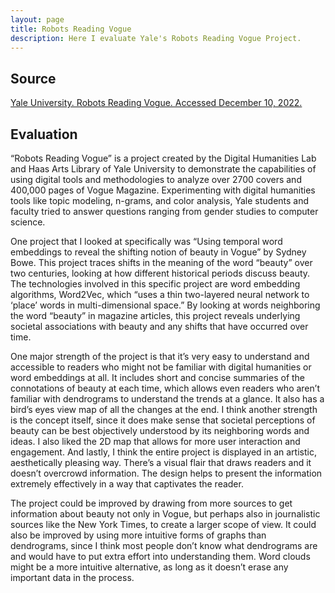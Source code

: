 ```yaml
---
layout: page
title: Robots Reading Vogue
description: Here I evaluate Yale's Robots Reading Vogue Project.
---
```

## Source

[Yale University. Robots Reading Vogue. Accessed December 10, 2022.](http://dh.library.yale.edu/projects/vogue/)

## Evaluation
“Robots Reading Vogue” is a project created by the Digital Humanities Lab and Haas Arts Library of Yale University to demonstrate the capabilities of using digital tools and methodologies to analyze over 2700 covers and 400,000 pages of Vogue Magazine. Experimenting with digital humanities tools like topic modeling, n-grams, and color analysis, Yale students and faculty tried to answer questions ranging from gender studies to computer science.

One project that I looked at specifically was “Using temporal word embeddings to reveal the shifting notion of beauty in Vogue” by Sydney Bowe. This project traces shifts in the meaning of the word “beauty” over two centuries, looking at how different historical periods discuss beauty. The technologies involved in this specific project are word embedding algorithms, Word2Vec, which “uses a thin two-layered neural network to ‘place’ words in multi-dimensional space.” By looking at words neighboring the word “beauty” in magazine articles, this project reveals underlying societal associations with beauty and any shifts that have occurred over time.

One major strength of the project is that it’s very easy to understand and accessible to readers who might not be familiar with digital humanities or word embeddings at all. It includes short and concise summaries of the connotations of beauty at each time, which allows even readers who aren’t familiar with dendrograms to understand the trends at a glance. It also has a bird’s eyes view map of all the changes at the end. I think another strength is the concept itself, since it does make sense that societal perceptions of beauty can be best objectively understood by its neighboring words and ideas. I also liked the 2D map that allows for more user interaction and engagement. And lastly, I think the entire project is displayed in an artistic, aesthetically pleasing way. There’s a visual flair that draws readers and it doesn’t overcrowd information. The design helps to present the information extremely effectively in a way that captivates the reader. 

The project could be improved by drawing from more sources to get information about beauty not only in Vogue, but perhaps also in journalistic sources like the New York Times, to create a larger scope of view. It could also be improved by using more intuitive forms of graphs than dendrograms, since I think most people don’t know what dendrograms are and would have to put extra effort into understanding them. Word clouds might be a more intuitive alternative, as long as it doesn’t erase any important data in the process. 




